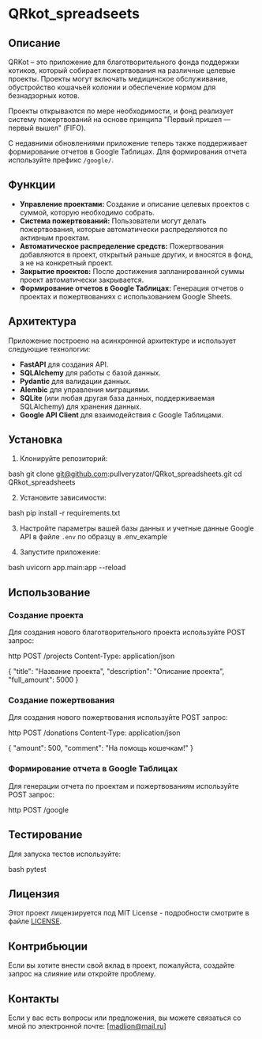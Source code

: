 # QRkot_spreadseets

## Описание

QRKot – это приложение для благотворительного фонда поддержки котиков, который собирает пожертвования на различные целевые проекты. Проекты могут включать медицинское обслуживание, обустройство кошачьей колонии и обеспечение кормом для безнадзорных котов.

Проекты открываются по мере необходимости, и фонд реализует систему пожертвований на основе принципа "Первый пришел — первый вышел" (FIFO).

С недавними обновлениями приложение теперь также поддерживает формирование отчетов в Google Таблицах. Для формирования отчета используйте префикс `/google/`.

## Функции

- **Управление проектами:** Создание и описание целевых проектов с суммой, которую необходимо собрать.
- **Система пожертвований:** Пользователи могут делать пожертвования, которые автоматически распределяются по активным проектам.
- **Автоматическое распределение средств:** Пожертвования добавляются в проект, открытый раньше других, и вносятся в фонд, а не на конкретный проект.
- **Закрытие проектов:** После достижения запланированной суммы проект автоматически закрывается.
- **Формирование отчетов в Google Таблицах:** Генерация отчетов о проектах и пожертвованиях с использованием Google Sheets.

## Архитектура

Приложение построено на асинхронной архитектуре и использует следующие технологии:

- **FastAPI** для создания API.
- **SQLAlchemy** для работы с базой данных.
- **Pydantic** для валидации данных.
- **Alembic** для управления миграциями.
- **SQLite** (или любая другая база данных, поддерживаемая SQLAlchemy) для хранения данных.
- **Google API Client** для взаимодействия с Google Таблицами.

## Установка

1. Клонируйте репозиторий:

   
bash
git clone git@github.com:pullveryzator/QRkot_spreadsheets.git
cd QRkot_spreadsheets


2. Установите зависимости:

   
bash
pip install -r requirements.txt


3. Настройте параметры вашей базы данных и учетные данные Google API в файле `.env` по образцу в .env_example

4. Запустите приложение:

   
bash
uvicorn app.main:app --reload


## Использование

### Создание проекта

Для создания нового благотворительного проекта используйте POST запрос:

http
POST /projects
Content-Type: application/json

{
"title": "Название проекта",
"description": "Описание проекта",
"full_amount": 5000
}


### Создание пожертвования

Для создания нового пожертвования используйте POST запрос:

http
POST /donations
Content-Type: application/json

{
"amount": 500,
"comment": "На помощь кошечкам!"
}


### Формирование отчета в Google Таблицах

Для генерации отчета по проектам и пожертвованиям используйте POST запрос:

http
POST /google


## Тестирование

Для запуска тестов используйте:

bash
pytest


## Лицензия

Этот проект лицензируется под MIT License - подробности смотрите в файле [LICENSE](LICENSE).

## Контрибьюции

Если вы хотите внести свой вклад в проект, пожалуйста, создайте запрос на слияние или откройте проблему.

## Контакты

Если у вас есть вопросы или предложения, вы можете связаться со мной по электронной почте: [madlion@mail.ru]